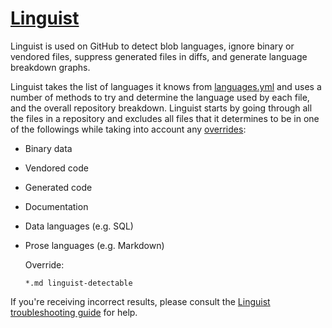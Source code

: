 # [Linguist](https://github.com/github/linguist)
Linguist is used on GitHub to detect blob languages, ignore binary or vendored files, suppress generated files in diffs, and generate language breakdown graphs.

Linguist takes the list of languages it knows from [languages.yml](https://github.com/github/linguist/blob/master/lib/linguist/languages.yml) and uses a number of methods to try and determine the language used by each file, and the overall repository breakdown. Linguist starts by going through all the files in a repository and excludes all files that it determines to be in one of the followings while taking into account any [overrides](https://github.com/github/linguist/blob/master/docs/overrides.md):
- Binary data
- Vendored code
- Generated code
- Documentation
- Data languages (e.g. SQL)
- Prose languages (e.g. Markdown)
  
  Override:
  ```gitattributes
  *.md linguist-detectable
  ```

If you're receiving incorrect results, please consult the [Linguist troubleshooting guide](https://github.com/github/linguist/blob/master/docs/troubleshooting.md) for help.